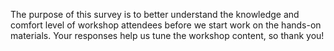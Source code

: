 The purpose of this survey is to better understand the knowledge and comfort level of workshop
attendees before we start work on the hands-on materials. Your responses help us tune the
workshop content, so thank you!
